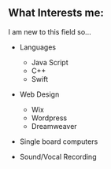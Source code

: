 ## What Interests me:
 I am new to this field so...
- Languages
  - Java Script
  - C++
  - Swift

- Web Design
  - Wix
  - Wordpress
  - Dreamweaver

- Single board computers

- Sound/Vocal Recording


 
